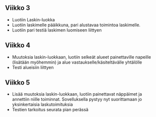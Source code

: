 ## Viikko 3

- Luotiin Laskin-luokka
- Luotiin laskimelle pääikkuna, pari alustavaa toimintoa laskimelle.
- Luotiin pari testiä laskimen luomiseen liittyen

## Viikko 4

- Muutoksia laskin-luokkaan, luotiin selkeät alueet painettaville napeille (lisätään myöhemmin) ja alue vastaukselle/käsiteltävälle yhtälölle
- Testi alueisiin liittyen

## Viikko 5

- Lisää muutoksia laskin-luokkaan, luotiin painettavat näppäimet ja annettiin niille toiminnat. Sovelluksella pystyy nyt suorittamaan jo yksinkertaisia laskutoimituksia
- Testien tarkoitus seurata pian perässä
